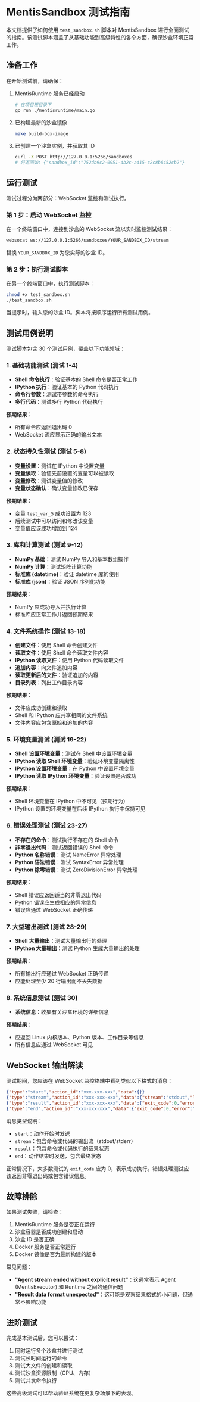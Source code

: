 # MentisSandbox 测试指南

本文档提供了如何使用 `test_sandbox.sh` 脚本对 MentisSandbox 进行全面测试的指南。该测试脚本涵盖了从基础功能到高级特性的各个方面，确保沙盒环境正常工作。

## 准备工作

在开始测试前，请确保：

1. MentisRuntime 服务已经启动
   ```bash
   # 在项目根目录下
   go run ./mentisruntime/main.go
   ```

2. 已构建最新的沙盒镜像
   ```bash
   make build-box-image
   ```

3. 已创建一个沙盒实例，并获取其 ID
   ```bash
   curl -X POST http://127.0.0.1:5266/sandboxes
   # 将返回如: {"sandbox_id":"752db9c2-0951-4b2c-a415-c2c8b6452cb2"}
   ```

## 运行测试

测试过程分为两部分：WebSocket 监控和测试执行。

### 第 1 步：启动 WebSocket 监控

在一个终端窗口中，连接到沙盒的 WebSocket 流以实时监控测试结果：

```bash
websocat ws://127.0.0.1:5266/sandboxes/YOUR_SANDBOX_ID/stream
```

替换 `YOUR_SANDBOX_ID` 为您实际的沙盒 ID。

### 第 2 步：执行测试脚本

在另一个终端窗口中，执行测试脚本：

```bash
chmod +x test_sandbox.sh
./test_sandbox.sh
```

当提示时，输入您的沙盒 ID。脚本将按顺序运行所有测试用例。

## 测试用例说明

测试脚本包含 30 个测试用例，覆盖以下功能领域：

### 1. 基础功能测试 (测试 1-4)

- **Shell 命令执行**：验证基本的 Shell 命令是否正常工作
- **IPython 执行**：验证基本的 Python 代码执行
- **命令行参数**：测试带参数的命令执行
- **多行代码**：测试多行 Python 代码执行

**预期结果：** 
- 所有命令应返回退出码 0
- WebSocket 流应显示正确的输出文本

### 2. 状态持久性测试 (测试 5-8)

- **变量设置**：测试在 IPython 中设置变量
- **变量读取**：验证先前设置的变量可以被读取
- **变量修改**：测试变量值的修改
- **变量状态确认**：确认变量修改已保存

**预期结果：**
- 变量 `test_var_5` 成功设置为 123
- 后续测试中可以访问和修改该变量
- 变量值应该成功增加到 124

### 3. 库和计算测试 (测试 9-12)

- **NumPy 基础**：测试 NumPy 导入和基本数组操作
- **NumPy 计算**：测试矩阵计算功能
- **标准库 (datetime)**：验证 datetime 库的使用
- **标准库 (json)**：验证 JSON 序列化功能

**预期结果：**
- NumPy 应成功导入并执行计算
- 标准库应正常工作并返回预期结果

### 4. 文件系统操作 (测试 13-18)

- **创建文件**：使用 Shell 命令创建文件
- **读取文件**：使用 Shell 命令读取文件内容
- **IPython 读取文件**：使用 Python 代码读取文件
- **追加内容**：向文件追加内容
- **读取更新后的文件**：验证追加的内容
- **目录列表**：列出工作目录内容

**预期结果：**
- 文件应成功创建和读取
- Shell 和 IPython 应共享相同的文件系统
- 文件内容应包含原始和追加的内容

### 5. 环境变量测试 (测试 19-22)

- **Shell 设置环境变量**：测试在 Shell 中设置环境变量
- **IPython 读取 Shell 环境变量**：验证环境变量隔离性
- **IPython 设置环境变量**：在 Python 中设置环境变量
- **IPython 读取 IPython 环境变量**：验证设置是否成功

**预期结果：**
- Shell 环境变量在 IPython 中不可见（预期行为）
- IPython 设置的环境变量在后续 IPython 执行中保持可见

### 6. 错误处理测试 (测试 23-27)

- **不存在的命令**：测试执行不存在的 Shell 命令
- **非零退出代码**：测试返回错误的 Shell 命令
- **Python 名称错误**：测试 NameError 异常处理
- **Python 语法错误**：测试 SyntaxError 异常处理
- **Python 除零错误**：测试 ZeroDivisionError 异常处理

**预期结果：**
- Shell 错误应返回适当的非零退出代码
- Python 错误应生成相应的异常信息
- 错误应通过 WebSocket 正确传递

### 7. 大型输出测试 (测试 28-29)

- **Shell 大量输出**：测试大量输出行的处理
- **IPython 大量输出**：测试 Python 生成大量输出的处理

**预期结果：**
- 所有输出行应通过 WebSocket 正确传递
- 应能处理至少 20 行输出而不丢失数据

### 8. 系统信息测试 (测试 30)

- **系统信息**：收集有关沙盒环境的详细信息

**预期结果：**
- 应返回 Linux 内核版本、Python 版本、工作目录等信息
- 所有信息应通过 WebSocket 可见

## WebSocket 输出解读

测试期间，您应该在 WebSocket 监控终端中看到类似以下格式的消息：

```json
{"type":"start","action_id":"xxx-xxx-xxx","data":{}}
{"type":"stream","action_id":"xxx-xxx-xxx","data":{"stream":"stdout","line":"输出内容"}}
{"type":"result","action_id":"xxx-xxx-xxx","data":{"exit_code":0,"error":null}}
{"type":"end","action_id":"xxx-xxx-xxx","data":{"exit_code":0,"error":""}}
```

消息类型说明：
- `start`：动作开始时发送
- `stream`：包含命令或代码的输出流（stdout/stderr）
- `result`：包含命令或代码执行的结果状态
- `end`：动作结束时发送，包含最终状态

正常情况下，大多数测试的 `exit_code` 应为 0，表示成功执行。错误处理测试应该返回非零退出码或包含错误信息。

## 故障排除

如果测试失败，请检查：

1. MentisRuntime 服务是否正在运行
2. 沙盒容器是否成功创建和启动
3. 沙盒 ID 是否正确
4. Docker 服务是否正常运行
5. Docker 镜像是否为最新构建的版本

常见问题：

- **"Agent stream ended without explicit result"**：这通常表示 Agent (MentisExecutor) 和 Runtime 之间的通信问题
- **"Result data format unexpected"**：这可能是观察结果格式的小问题，但通常不影响功能

## 进阶测试

完成基本测试后，您可以尝试：

1. 同时运行多个沙盒并进行测试
2. 测试长时间运行的命令
3. 测试大文件的创建和读取
4. 测试沙盒资源限制（CPU、内存）
5. 测试并发命令执行

这些高级测试可以帮助验证系统在更复杂场景下的表现。
